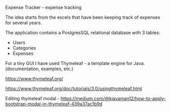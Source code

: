 Expense Tracker - expense tracking

The idea starts from the excels that have been keeping track of expenses for several years.

The application contains a PostgresSQL relational database with 3  tables:

- Users
- Categories
- Expenses

For a tiny GUI I have used Thymeleaf - a template engine for Java. (documentation, examples, etc.)

https://www.thymeleaf.org/

https://www.thymeleaf.org/doc/tutorials/3.0/usingthymeleaf.html

Editing thymeleaf modal - https://medium.com/@kjavaman12/how-to-apply-bootstrap-modal-in-thymeleaf-439a37ac1b9d 